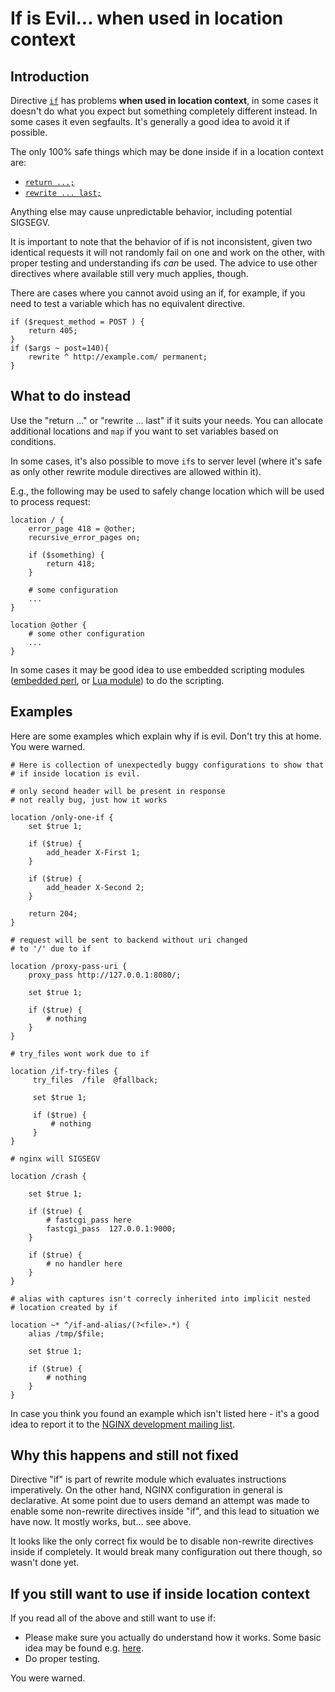 # If is Evil... when used in location context

## Introduction

Directive [`if`](https://nginx.org/en/docs/http/ngx_http_rewrite_module.html#if) has problems **when used in location context**,
in some cases it doesn't do what you expect but something completely different instead.  In some cases it even segfaults.  It's generally a good idea to avoid it if possible.

The only 100% safe things which may be done inside if in a location context are:

* [`return ...;`](https://nginx.org/en/docs/http/ngx_http_rewrite_module.html#return)
* [`rewrite ... last;`](https://nginx.org/en/docs/http/ngx_http_rewrite_module.html#rewrite)

Anything else may cause unpredictable behavior, including potential SIGSEGV.

It is important to note that the behavior of if is not inconsistent, given two identical requests it will not randomly fail on one and work on the other, with proper testing and understanding ifs _can_ be used. The advice to use other directives where available still very much applies, though.

There are cases where you cannot avoid using an if, for example, if you need to test a variable which has no equivalent directive.

```nginx
if ($request_method = POST ) {
    return 405;
}
if ($args ~ post=140){
    rewrite ^ http://example.com/ permanent;
}
```

## What to do instead

Use the "return ..." or "rewrite ... last" if it suits your needs.
You can allocate additional locations and `map` if you want to set variables based on conditions.

In some cases, it's also possible to move `if`s to server level (where it's safe as only other rewrite module directives are allowed within it).

E.g., the following may be used to safely change location which will be used to process request:

```nginx
location / {
    error_page 418 = @other;
    recursive_error_pages on;

    if ($something) {
        return 418;
    }

    # some configuration
    ...
}

location @other {
    # some other configuration
    ...
}
```

In some cases it may be good idea to use embedded scripting modules ([embedded perl](https://nginx.org/en/docs/http/ngx_http_perl_module.html), or [Lua module](https://nginx-extras.getpagespeed.com/lua-scripting/)) to do the scripting.

## Examples

Here are some examples which explain why if is evil.  Don't try this at home. You were warned.

```nginx
# Here is collection of unexpectedly buggy configurations to show that
# if inside location is evil.

# only second header will be present in response
# not really bug, just how it works

location /only-one-if {
    set $true 1;

    if ($true) {
        add_header X-First 1;
    }

    if ($true) {
        add_header X-Second 2;
    }

    return 204;
}

# request will be sent to backend without uri changed
# to '/' due to if

location /proxy-pass-uri {
    proxy_pass http://127.0.0.1:8080/;

    set $true 1;

    if ($true) {
        # nothing
    }
}

# try_files wont work due to if

location /if-try-files {
     try_files  /file  @fallback;

     set $true 1;

     if ($true) {
         # nothing
     }
}

# nginx will SIGSEGV

location /crash {

    set $true 1;

    if ($true) {
        # fastcgi_pass here
        fastcgi_pass  127.0.0.1:9000;
    }

    if ($true) {
        # no handler here
    }
}

# alias with captures isn't correcly inherited into implicit nested
# location created by if

location ~* ^/if-and-alias/(?<file>.*) {
    alias /tmp/$file;

    set $true 1;

    if ($true) {
        # nothing
    }
}
```

In case you think you found an example which isn't listed here - it's a good idea to report it to the [NGINX development mailing list](http://mailman.nginx.org/mailman/listinfo/nginx-devel).

## Why this happens and still not fixed

Directive "if" is part of rewrite module which evaluates instructions imperatively.  On the other hand, NGINX configuration in general is declarative.  At some point due to users demand an attempt was made to enable some non-rewrite directives inside "if", and this lead to situation we have now.  It mostly works, but... see above.

It looks like the only correct fix would be to disable non-rewrite directives inside if completely.  It would break many configuration out there though, so wasn't done yet.

## If you still want to use if inside location context

If you read all of the above and still want to use if:

* Please make sure you actually do understand how it works.  Some basic idea may be found e.g. [here](http://agentzh.blogspot.com/2011/03/how-nginx-location-if-works.html).
* Do proper testing.

You were warned.
